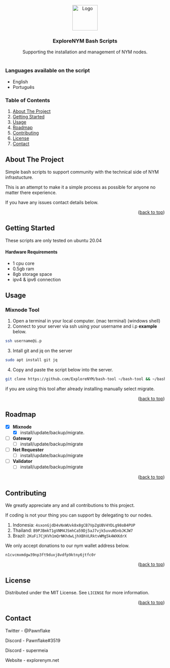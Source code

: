 <!-- PROJECT LOGO -->
<br />
<div align="center">
  <a href="https://explorenym.net">
    <img src="https://avatars.githubusercontent.com/u/133689180?s=400&u=57735708f37db2e7881d40428d2648d8d072d3d8&v=4" alt="Logo" width="80" height="80">
  </a>

  <h3 align="center">ExploreNYM Bash Scripts</h3>
  <p align="center">
    Supporting the installation and management of NYM nodes.
    <br />
    <br />
  </p>
</div>

### Languages available on the script
- English
- Português

### Table of Contents

<ol>

<li><a  href="#about-the-project">About The Project</a></li>

<li><a  href="#getting-started">Getting Started</a></ul>

<li><a  href="#usage">Usage</a></li>

<li><a  href="#roadmap">Roadmap</a></li>

<li><a  href="#contributing">Contributing</a></li>

<li><a  href="#license">License</a></li>

<li><a  href="#contact">Contact</a></li>

</ol>

<!-- ABOUT THE PROJECT -->
## About The Project

Simple bash scripts to support community with the technical side of NYM infrastucture.

This is an attempt to make it a simple process as possible for anyone no matter there experience.

If you have any issues contact details below.
<p  align="right">(<a  href="#readme-top">back to top</a>)</p>

<!-- GETTING STARTED -->
## Getting Started
These scripts are only tested on ubuntu 20.04

#### Hardware Requirements

* 1 cpu core
* 0.5gb ram
* 8gb storage space
* ipv4 & ipv6 connection

## Usage

### Mixnode Tool 

 1. Open a terminal in your local computer. (mac terminal) (windows shell)
 2. Connect to your server via ssh using your username and i.p **example** below.
```sh
ssh username@i.p
```
 3. Intall git and jq on the server
 ```sh
 sudo apt install git jq
 ```
 4. Copy and paste the script below into the server.

```sh
git clone https://github.com/ExploreNYM/bash-tool ~/bash-tool && ~/bash-tool/scripts/explore-nym.sh
```
if you are using this tool after already installing manually select migrate.

<p  align="right">(<a  href="#readme-top">back to top</a>)</p> 

<!-- ROADMAP -->
## Roadmap
- [x] **Mixnode**
	- [x] install/update/backup/migrate.
- [ ] **Gateway**
	- [ ] install/update/backup/migrate
- [ ] **Net Requester**
	- [ ] install/update/backup/migrate
- [ ] **Validator**
	- [ ] install/update/backup/migrate

<p  align="right">(<a  href="#readme-top">back to top</a>)</p>

<!-- CONTRIBUTING -->
## Contributing

 We greatly appreciate any and all contributions to this project.
 
 If coding is not your thing you can support by delegating to our nodes.

1. Indonesia:  `4sxonGjdD4vNxWUvk8x8gCB7VpZgUBV4YDLg98oB4PUP`
2. Thailand:  `B9PJBmkT1gVNM4JSmhCa59Dj5aJ7vjk5uvuN5nbJKJW7`
3. Brazil: `2KuFi7CjKVh1mQrNKhdwLjhXBhVLRktvWMg5k4WXKdrX`

 We only accept donations to our nym wallet address below.
 
`n1cvcmxmdgw39np3ft9duxj8vdfp9ktny6jtfc0r`

<p  align="right">(<a  href="#readme-top">back to top</a>)</p>

<!-- LICENSE -->
## License

Distributed under the MIT License. See `LICENSE` for more information.

<p  align="right">(<a  href="#readme-top">back to top</a>)</p>

<!-- CONTACT -->
## Contact

Twitter - @Pawnflake

Discord - Pawnflake#3519

Discord - supermeia

Website - explorenym.net
